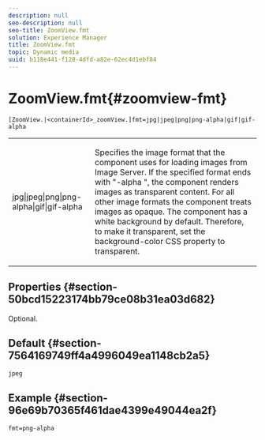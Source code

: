 ```yaml
---
description: null
seo-description: null
seo-title: ZoomView.fmt
solution: Experience Manager
title: ZoomView.fmt
topic: Dynamic media
uuid: b118e441-f128-4dfd-a82e-62ec4d1ebf84
---
```


# ZoomView.fmt{#zoomview-fmt}

 `[ZoomView.|<containerId>_zoomView.]fmt=jpg|jpeg|png|png-alpha|gif|gif-alpha`

<table id="table_441553CD34C94A58A9D7CBF772DEDDB6"> 
 <tbody> 
  <tr> 
   <td colname="col1"> <p> <span class="codeph"> jpg|jpeg|png|png-alpha|gif|gif-alpha</span> </p> </td> 
   <td colname="col2"> <p> Specifies the image format that the component uses for loading images from Image Server. If the specified format ends with "-alpha ", the component renders images as transparent content. For all other image formats the component treats images as opaque. The component has a white background by default. Therefore, to make it transparent, set the background-color CSS property to transparent. </p> </td> 
  </tr> 
 </tbody> 
</table>

## Properties {#section-50bcd15223174bb79ce08b31ea03d682}

Optional.

## Default {#section-7564169749ff4a4996049ea1148cb2a5}

`jpeg`

## Example {#section-96e69b70365f461dae4399e49044ea2f}

`fmt=png-alpha` 
